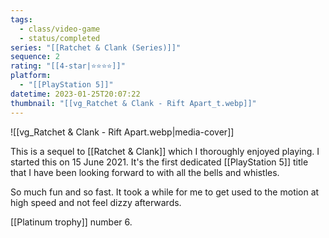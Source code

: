 ```yaml
---
tags:
  - class/video-game
  - status/completed
series: "[[Ratchet & Clank (Series)]]"
sequence: 2
rating: "[[4-star|⭐️⭐️⭐️⭐️]]"
platform:
  - "[[PlayStation 5]]"
datetime: 2023-01-25T20:07:22
thumbnail: "[[vg_Ratchet & Clank - Rift Apart_t.webp]]"
---
```

![[vg_Ratchet & Clank - Rift Apart.webp|media-cover]]

This is a sequel to [[Ratchet & Clank]] which I thoroughly enjoyed playing. I started this on 15 June 2021. It's the first dedicated [[PlayStation 5]] title that I have been looking forward to with all the bells and whistles.

So much fun and so fast. It took a while for me to get used to the motion at high speed and not feel dizzy afterwards.

[[Platinum trophy]] number 6.